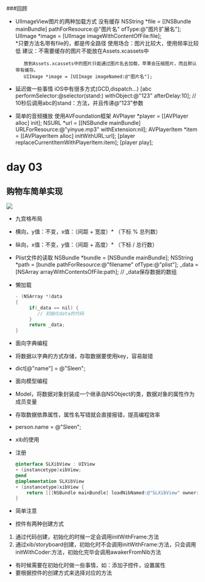 ###回顾
- UIImageView图片的两种加载方式
         没有缓存
         NSString *file = [[NSBundle mainBundle] pathForResource:@"图片名" ofType:@"图片扩展名"];
         UIImage *image = [UIImage imageWithContentOfFile:file];    
         *只要方法名带有file的，都是传全路径
         使用场合：图片比较大，使用频率比较低
         建议：不需要缓存的图片不能放在Assets.xcassets中
 
         放到Assets.xcassets中的图片只能通过图片名去加载，苹果会压缩图片，而且默认带有缓存。
         UIImage *image = [UIImage imageNamed:@"图片名"];
- 延迟做一些事情
         iOS中有很多方式(GCD,dispatch...)
         [abc performSelector:@selector(stand:) withObject:@"123" afterDelay:10];
         // 10秒后调用abc的stand：方法，并且传递@“123”参数
- 简单的音频播放
         使用AVFoundation框架
         AVPlayer *player = [[AVPlayer alloc] init];
         NSURL *url = [[NSBundle mainBundle] URLForResource:@"yinyue.mp3" withExtension:nil];
         AVPlayerItem *item = [[AVPlayerItem alloc] initWithURL:url];
         [player replaceCurrentItemWithPlayerItem:item];
         [player play];

# day 03
## 购物车简单实现
![](https://thumbnail0.baidupcs.com/thumbnail/9f9d244f14d78ba7a3acfcb6a4fa45a9?fid=3191038685-250528-979017796389468&time=1472378400&rt=pr&sign=FDTAER-DCb740ccc5511e5e8fedcff06b081203-08Sg5zeqlDKiivuQmaXtVD9Burk%3d&expires=8h&chkbd=0&chkv=0&dp-logid=5583740125953609836&dp-callid=0&size=c10000_u10000&quality=90)
- 九宫格布局
 - 横向，y值：不变，x值：（间距 + 宽度）* （下标 % 总列数）
 - 纵向，x值：不变，y值：（间距 + 高度）* （下标 / 总行数）
- Plist文件的读取
         NSBundle *bundle = [NSBundle mainBundle];
         NSString *path = [bundle pathForResource:@"filename" ofType:@"plist"];
         _data = [NSArray arrayWithContentsOfFile:path];  // _data保存数据的数组
- 懒加载
    ```objectivec
    - (NSArray *)data
    {
         if(_data == nil) {
            // 初始化data的代码
         }
         return _data;
    }
    ```
- 面向字典编程
 - 将数据以字典的方式存储，存取数据要使用key，容易敲错
 - dict[@"name"] = @"Sleen";
- 面向模型编程
 - Model，将数据对象封装成一个继承自NSObject的类，数据对象的属性作为成员变量
 - 存取数据依靠属性，属性名写错就会直接报错，提高编程效率
 - person.name = @"Sleen";
- xib的使用
 - 注册
    ```objectivec
    @interface SLXibView : UIView
    + (instancetype)xibView;
    @end
    @implementation SLXibView
    + (instancetype)xibView {
        return [[[NSBundle mainBundle] loadNibNamed:@"SLXibView" owner:nil options:nil] lastobject];
    }
    ```

- 简单注意
 - 控件有两种创建方式
  1. 通过代码创建，初始化的时候一定会调用initWithFrame:方法
  2. 通过xib/storyboard创建，初始化时不会调用initWithFrame:方法，只会调用initWithCoder:方法，初始化完毕会调用awakerFromNib方法
 - 有时候需要在初始化时做一些事情，如：添加子控件，设置属性
  - 要根据控件的创建方式来选择对应的方法
 

